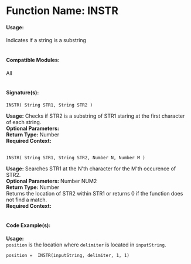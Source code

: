 # Function Name: INSTR

#### Usage:
Indicates if a string is a substring
<br><br>

#### Compatible Modules:
All
<br><br>

#### Signature(s):

```
INSTR( String STR1, String STR2 )
```
**Usage:** Checks if STR2 is a substring of STR1 staring at the first character of each string.<br>
**Optional Parameters:**<br>
**Return Type:** Number<br>
**Required Context:**<br>
<br>

```
INSTR( String STR1, String STR2, Number N, Number M )
```
**Usage:** Searches STR1 at the N'th character for the M'th occurence of STR2. <br>
**Optional Parameters:** Number NUM2<br>
**Return Type:** Number<br>
Returns the location of STR2 within STR1 or returns 0 if the function does not find a match.<br>
**Required Context:**<br>
<br>

#### Code Example(s):
**Usage:**<br>
`position` is the location where `delimiter` is located in `inputString`.

```
position =  INSTR(inputString, delimiter, 1, 1)
```